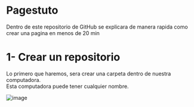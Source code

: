 # Pagestuto

Dentro de este repositorio de GitHub se explicara de manera rapida como crear una pagina en menos de 20 min 

# 1- Crear un repositorio
  Lo primero que haremos, sera crear una carpeta dentro de nuestra computadora.   
  Esta computadora puede tener cualquier nombre.

  ![image](https://github.com/Aquilespina/pagestuto/assets/87087900/9004a2a3-a94a-4801-a8f6-9ab1c7ba536b)


  
